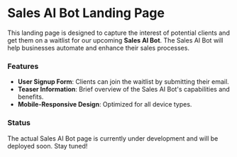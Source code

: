 # Sales AI Bot Landing Page

This landing page is designed to capture the interest of potential clients and get them on a waitlist for our upcoming **Sales AI Bot**. The Sales AI Bot will help businesses automate and enhance their sales processes. 

### Features

- **User Signup Form**: Clients can join the waitlist by submitting their email.
- **Teaser Information**: Brief overview of the Sales AI Bot's capabilities and benefits.
- **Mobile-Responsive Design**: Optimized for all device types.

### Status

The actual Sales AI Bot page is currently under development and will be deployed soon. Stay tuned!

